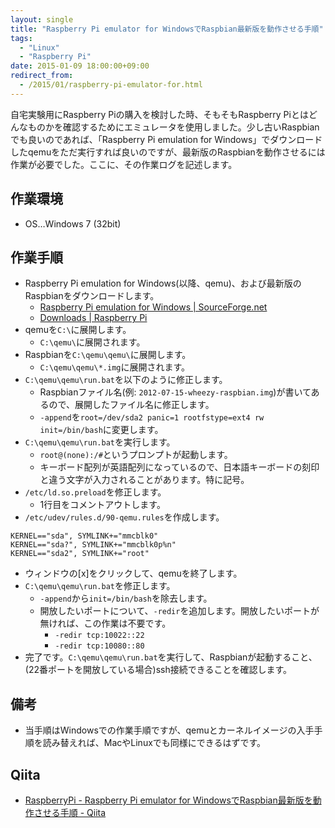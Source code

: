 ```yaml
---
layout: single
title: "Raspberry Pi emulator for WindowsでRaspbian最新版を動作させる手順"
tags:
  - "Linux"
  - "Raspberry Pi"
date: 2015-01-09 18:00:00+09:00
redirect_from:
  - /2015/01/raspberry-pi-emulator-for.html
---
```


自宅実験用にRaspberry Piの購入を検討した時、そもそもRaspberry Piとはどんなものかを確認するためにエミュレータを使用しました。少し古いRaspbianでも良いのであれば、「Raspberry Pi emulation for Windows」でダウンロードしたqemuをただ実行すれば良いのですが、最新版のRaspbianを動作させるには作業が必要でした。ここに、その作業ログを記述します。

## 作業環境

* OS…Windows 7 (32bit)

## 作業手順

* Raspberry Pi emulation for Windows(以降、qemu)、および最新版のRaspbianをダウンロードします。
    * [Raspberry Pi emulation for Windows | SourceForge.net](http://sourceforge.net/projects/rpiqemuwindows/)
    * [Downloads | Raspberry Pi](http://www.raspberrypi.org/downloads/)
* qemuを`C:\`に展開します。
    * `C:\qemu\`に展開されます。
* Raspbianを`C:\qemu\qemu\`に展開します。
    * `C:\qemu\qemu\*.img`に展開されます。
* `C:\qemu\qemu\run.bat`を以下のように修正します。
    * Raspbianファイル名(例: `2012-07-15-wheezy-raspbian.img`)が書いてあるので、展開したファイル名に修正します。
    * `-append`を`root=/dev/sda2 panic=1 rootfstype=ext4 rw init=/bin/bash`に変更します。
* `C:\qemu\qemu\run.bat`を実行します。
    * `root@(none):/#`というプロンプトが起動します。
    * キーボード配列が英語配列になっているので、日本語キーボードの刻印と違う文字が入力されることがあります。特に記号。
* `/etc/ld.so.preload`を修正します。
    * 1行目をコメントアウトします。
* `/etc/udev/rules.d/90-qemu.rules`を作成します。
```
KERNEL=="sda", SYMLINK+="mmcblk0"
KERNEL=="sda?", SYMLINK+="mmcblk0p%n"
KERNEL=="sda2", SYMLINK+="root"
```
* ウィンドウの[x]をクリックして、qemuを終了します。
* `C:\qemu\qemu\run.bat`を修正します。
    * `-append`から`init=/bin/bash`を除去します。
    * 開放したいポートについて、`-redir`を追加します。開放したいポートが無ければ、この作業は不要です。
        * `-redir tcp:10022::22`
        * `-redir tcp:10080::80`
* 完了です。`C:\qemu\qemu\run.bat`を実行して、Raspbianが起動すること、(22番ポートを開放している場合)ssh接続できることを確認します。

## 備考

* 当手順はWindowsでの作業手順ですが、qemuとカーネルイメージの入手手順を読み替えれば、MacやLinuxでも同様にできるはずです。

## Qiita

* [RaspberryPi - Raspberry Pi emulator for WindowsでRaspbian最新版を動作させる手順 - Qiita](http://qiita.com/u6k/items/1301cc75d19066150701)
